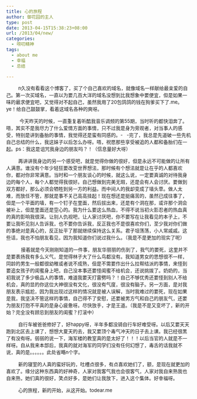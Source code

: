 ```yaml
---
title: 心的旅程
author: 御花园的主人
type: post
date: 2013-04-15T15:38:23+08:00
url: /2013/04/new/
categories:
  - 唠叨精神
tags:
  - about me
  - 幸福
  - 总结

---
```

<span style="font-size: small;">         n久没有看看这个博客了，买了个自己喜欢的域名，就像域名一样献给最亲爱的自己。第一次买域名，一直以为要几百大洋的域名没想到比我想象中要便宜，但是如果一味的最求便宜吧，又觉得对不起自己，虽然我用了20包鸽鸽的钱在狗爹买下了.me。ye！给自己鼓鼓掌，看着这域名各种的爽呀。</span>

<span style="font-size: small;">          今天昨天的时候，一直重复着听酷我音乐调频的第55期，当时听的都快泪奔了。唔，其实不是我尽力了什么爱情方面的事情，只不过我是身为旁观者，对当事人的感受，特别是讲到备胎的事情，我觉得还是蛮有同感的。-   -完了，我总是先道破一些先机自己总结的什么，我这妹子以后怎么办呀。唔，祝愿那些享受被追的人都和备胎们在一起。ps：我这是诅咒我身边的朋友吗？！（信息量好大呀）</span>

<span style="font-size: small;">         再讲讲我身边的另一个感受吧，就是觉得你做的很好，但是永远不可能做的让所有人满意。谁没有个年少轻狂要改变世界想法，那时候有个想法就是让在乎的人都喜欢你，都对你非常满意。当时和一个朋友谈心的时候，就这么说，一定要真诚的对待我身边的每个人，每个人都觉得我很好。自己想做到完美无瑕，还是会有人会讨厌。要做到双方都好，那么必须会牺牲到另一方的利益。而中间人的我却变成了墙头草。做人太难，而放任不管，那就是事不关己高高挂起！现在想还是挺痛苦的，虽然已成往事了，但是一个平面的墙，有一个钉子在里面，然后拔出来，还是有个洞在那，或许那个洞会被补上，但是里面还是空心的。我为什么要这么热血，不得不说当初火影忍者的热血真的真的影响我很深。让别人仇视吧，让人家讨厌吧，你不要写在让我看见的本子上，不要让我听见别人告诉我，也不要你告诉我，反正我也不是很喜欢你们，至少我对你们做的事绝对是真心的，反正扯平了那就继续保持这么关系。君子坦荡荡，小人常戚戚。这些话，我也不怕朋友看见，因为我知道你们说过我什么。（我是不是更加的现实了呢）</span>

<span style="font-size: small;">           接着就是今天刚刚知道的一件事，朋友华丽丽的伤到了，我气的要死，这里并不是要表扬我有多么义气，是觉得林子大了什么鸟都没有。我知道男女的思想很不一样，同龄的男生一般都很幼稚或者说不成熟，但是不需要作出什么拉帮结派的事情，来怪到要追女孩子的闺蜜身上吧，自己没本事还要怪闺蜜不给机会，还说挑拨了。奶奶的，当初我说了多少极品人的事情，难道我要天打雷劈吗？！自己不够优秀还要怪到别人不给机会，真的显的你这位大神很没有文化，很没有气度，很没有脑子。另一方面，是对我朋友表示尴尬，因为我出现过这样的情况就是被人误解，当时我难过的要死，现在如果是我，我坚决不管这样的事情，自己得不了安慰，还要被男方气和自己的朋友气，还要为朋友打抱不平真的是身心疲惫呀。尽快放手，才是王道。（我是不是又变坏了，新的开始？完全没有顾忌到朋友的闺蜜？打滚中）</span>

<span style="font-size: small;">         自行车被爸爸修好了，好happy呀，半年多都没骑自行车好难受呀。以后又要天天跑到北区去上课了，想想大夏天的去，我又要顶个毒气冲天的日子去上课。我已经很黑了有没有呀。弱弱的说一下，海军楼的教室真的是太好了！！！以后当官的人就是不一样呀。自从我来本部后，我真的就对海军的同学们没有任何幻想了，毒舌的话我就不说，真的是。。。。。。此处省略n个字。</span>

<span style="font-size: small;">         新的寝室的人真的蛮好玩的，吐槽点很多，有点喜欢她们了，额，是现在就更加的喜欢了。缘分这种东西真的好神奇，人家对我客气我也会很客气，人家对我自来熟我也自来熟，她们真的很好，笑点好多，是她们让我放下，进入这个集体。好幸福呀。</span>

<span style="font-size: small;">         心的旅程，新的开始，从这开始。todear.me</span>